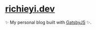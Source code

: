 # [richieyi.dev](https://richieyi.dev/)

✨ My personal blog built with [GatsbyJS](https://gatsbyjs.org) ✨.